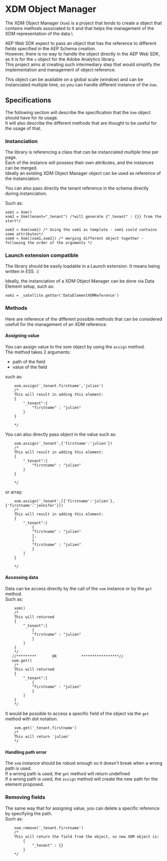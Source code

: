 # XDM Object Manager

The XDM Object Manager (`Xom`) is a project that tends to create a object that contains methods associated to it and that helps the management of the XDM representation of the data.\

AEP Web SDK expect to pass an object that has the reference to different fields specified in the AEP Schema creation.\
However, there is no way to handle the object directly in the AEP Web SDK, as it is for the `s` object for the Adobe Analytics library.\
This project aims at creating such intermediary step that would simplify the implementation and management of object reference.

This object can be available on a global scale (window) and can be instanciated multiple time, so you can handle different instance of the `Xom`.

## Specifications

The following section will describe the specification that the `Xom` object should have for its usage.\
It will also describe the different methods that are thought to be useful for the usage of that.

### Instanciation

The library is referencing a class that can be instanciated multiple time per page.\
Each of the instance will possess their own attributes, and the instances can be merged.\
Ideally an existing XDM Object Manager object can be used as reference of the instanciation.

You can also pass directly the tenant reference in the schema directly during instanciation.

Such as:

```JS
xom1 = Xom()
xom2 = Xom(tenant="_tenant") /*will generate {"_tenant" : {}} from the start*/

xom3 = Xom(xom1) /* Using the xom1 as template - xom1 could contains some attributes*/
xom4 = Xom([xom1,xom2]) /* merging different object together - following the order of the arguments */
```

### Launch extension compatible

The library should be easily loadable in a Launch extension. It means being written in ES5. :(

Ideally, the instanciation of a XDM Object Manager can be done via Data Element setup, such as: 
```JS
xom1 = _satellite.getVar('DataElementXOMReference')
```

### Methods

Here are reference of the different possible methods that can be considered usefull for the management of an XDM reference.

#### Assigning value

You can assign value to the xom object by using the `assign` method.\
The method takes 2 arguments:
* path of the field
* value of the field

such as:
```JS
    xom.assign('_tenant.firstname','julien')
    /*
    This will result in adding this element:
    {
        "_tenant":{
            "firstname" : "julien"
        }
    }
    
    */
```

You can also directly pass object in the value such as:
```JS
    xom.assign('_tenant',{'firstname':'julien'})
    /*
    This will result in adding this element:
    {
        "_tenant":{
            "firstname" : "julien"
        }
    }
    
    */
```

or array:
```JS
    xom.assign('_tenant',[{'firstname':'julien'},{'firstname':'jennifer'}])
    /*
    This will result in adding this element:
    {
        "_tenant":[
            {
            "firstname" : "julien"
            },
            {
            "firstname" : "julien"
            }
        ]
    }
    
    */
```

#### Accessing data

Data can be access directly by the call of the `xom` instance or by the `get` method.\
Such as:
```JS
    xom()
    /*
    This will returned
    {
        "_tenant":[
            {
            "firstname" : "julien"
            }
        ]
    } 
    */
   //*********       OR           *****************// 
   xom.get()
    /*
    This will returned
    {
        "_tenant":[
            {
            "firstname" : "julien"
            }
        ]
    } 
    */
```

It would be possible to access a specific field of the object via the `get` method with dot notation.

```JS
    xom.get('_tenant.firstname')
    /*
    This will return 'julien'
    */
```

#### Handling path error

The `xom` instance should be robust enough so it doesn't break when a wrong path is used.\
If a wrong path is used, the `get` method will return undefined\
If a wrong path is used, the `assign` method will create the new path for the element proposed.

### Removing fields

The same way that for assigning value, you can delete a specific reference by specifying the path.\
Such as:
```JS
    xom.remove('_tenant.firstname')
    /*
    This will return the field from the object, so new XDM object is:
        {
            "_tenant" : {}
        }
    */
```